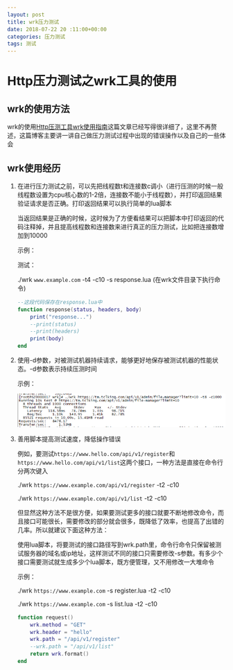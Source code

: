 ```yaml
---
layout: post
title: wrk压力测试
date: 2018-07-22 20 :11:00+00:00
categories: 压力测试
tags: 测试
---
```

# Http压力测试之wrk工具的使用

## wrk的使用方法

wrk的使用[Http压测工具wrk使用指南](https://www.cnblogs.com/jiftle/p/7158291.html)这篇文章已经写得很详细了，这里不再赘述，这篇博客主要讲一讲自己做压力测试过程中出现的错误操作以及自己的一些体会

## wrk使用经历

1. 在进行压力测试之前，可以先把线程数t和连接数c调小（进行压测的时候一般线程数设置为cpu核心数的1-2倍，连接数不能小于线程数），并打印返回结果验证请求是否正确。打印返回结果可以执行简单的lua脚本

    当返回结果是正确的时候，这时候为了方便看结果可以把脚本中打印返回的代码注释掉，并且提高线程数和连接数来进行真正的压力测试，比如把连接数增加到10000

    示例：

    测试：

    ./wrk `www.example.com` -t4 -c10 -s response.lua
    (在wrk文件目录下执行命令)

    ```lua
    --这段代码保存在response.lua中
    function response(status, headers, body)
        print("response...")
        --print(status)
        --print(headers)
        print(body)
    end
    ```

2. 使用-d参数，对被测试机器持续请求，能够更好地保存被测试机器的性能状态。-d参数表示持续压测时间

    示例：

    ![status](../assets/test/system_staus.jpg)

3. 善用脚本提高测试速度，降低操作错误

    例如，要测试`https://www.hello.com/api/v1/register`和`https://www.hello.com/api/v1/list`这两个接口，一种方法是直接在命令行分两次键入

    ./wrk `https://www.example.com/api/v1/register` -t2 -c10

    ./wrk `https://www.example.com/api/v1/list` -t2 -c10

    但显然这种方法不是很方便，如果要测试更多的接口就要不断地修改命令，而且接口可能很长，需要修改的部分就会很多，既降低了效率，也提高了出错的几率。所以就建议下面这种方法：

    使用lua脚本，将要测试的接口路径写到wrk.path里，命令行命令只保留被测试服务器的域名或ip地址，这样测试不同的接口只需要修改-s参数。有多少个接口需要测试就生成多少个lua脚本，既方便管理，又不用修改一大堆命令

    示例：

    ./wrk `https://www.example.com` -s register.lua -t2 -c10

    ./wrk `https://www.example.com` -s list.lua -t2 -c10

    ```lua
    function request()
        wrk.method = "GET"
        wrk.header = "hello"
        wrk.path = "/api/v1/register"
        --wrk.path = "/api/v1/list"
        return wrk.format()
    end
    ```
